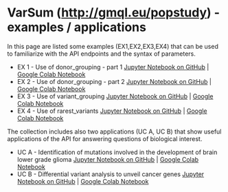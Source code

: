 # VarSum (http://gmql.eu/popstudy) - examples / applications

In this page are listed some examples (EX1,EX2,EX3,EX4) that can be used to familiarize
with the API endpoints and the syntax of parameters.
 - EX 1 - Use of donor_grouping - part 1 [Jupyter Notebook on GitHub](https://github.com/DEIB-GECO/VarSum/blob/master/demo/EX%201%20-%20Use%20of%20donor_grouping%20-%20part%201.ipynb) | [Google Colab Notebook](https://colab.research.google.com/drive/1crA-1qtdGF_ahPZhCaxz0fqdZaU9NWDl?usp=sharing)
 - EX 2 - Use of donor_grouping - part 2 [Jupyter Notebook on GitHub](https://github.com/DEIB-GECO/VarSum/blob/master/demo/EX%202%20-%20Use%20of%20donor_grouping%20-%20part%202.ipynb) | [Google Colab Notebook](https://colab.research.google.com/drive/16lnbCznZhblPZkhrE-yDME68xCMR7UYy?usp=sharing)
 - EX 3 - Use of variant_grouping [Jupyter Notebook on GitHub](https://github.com/DEIB-GECO/VarSum/blob/master/demo/EX%203%20-%20Use%20of%20variant_grouping.ipynb) | [Google Colab Notebook](https://colab.research.google.com/drive/1-qyAbUNKZfjFJJrztUv4n-7EUx8YNZHq?usp=sharing)
 - EX 4 - Use of rarest_variants [Jupyter Notebook on GitHub](https://github.com/DEIB-GECO/VarSum/blob/master/demo/EX%204%20-%20Use%20of%20rarest_variants.ipynb) | [Google Colab Notebook](https://colab.research.google.com/drive/1mdtuA27A1H8UsAXs95aB6iRmEk6PIHoE?usp=sharing)

The collection includes also two applications (UC A, UC B) that show useful applications of the API 
for answering questions of biological interest.
 - UC A - Identification of mutations involved in the development of brain lower grade glioma [Jupyter Notebook on GitHub](https://github.com/DEIB-GECO/VarSum/blob/master/demo/UC%20A%20-%20Identification%20of%20mutations%20involved%20in%20the%20development%20of%20brain%20lower%20grade%20glioma.ipynb) | [Google Colab Notebook](https://colab.research.google.com/drive/1KWWRKIFbgonU-Om5ViF7wjBhbmGS36vG?usp=sharing)
 - UC B - Differential variant analysis to unveil cancer genes [Jupyter Notebook on GitHub](https://github.com/DEIB-GECO/VarSum/blob/master/demo/UC%20B%20-%20Differential%20variant%20analysis%20to%20unveil%20cancer%20genes/UC%20B%20-%20Differential%20variant%20analysis%20to%20unveil%20cancer%20genes.ipynb) | [Google Colab Notebook](https://colab.research.google.com/drive/1De9nU2b-IUBAbEe11L3Y7FmeogF7V4lz?usp=sharing)

 
